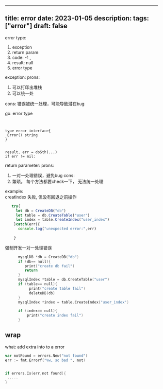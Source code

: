 
---

title: error
date: 2023-01-05
description:
tags: ["error"]
draft: false
---

error type:

1. exception
2. return param
 1. code: -1 ,
 2. result:   null
 3. error type

exception:
prons:

1. 可以打印出堆栈
2. 可以统一处

cons:
错误被统一处理，可能导致潜在bug

go:  error type

```


type error interface{
 Error() string
}


result, err = doSth(...)
if err != nil: 
```

return parameter:
prons:

1. 一对一处理错误，避免bug
cons:
1. 繁琐， 每个方法都要check一下，  无法统一处理

example:  
creatIndex 失败, 但没有回退之前操作

  ```js
     try{
       let db = CreateDB("db") 
       let table = db.CreateTable("user") 
       let index = table.CreateIndex("user_index")
      }catch(err){
        console.log("unexpected error:",err)
    
      }
 
  ```

强制开发一对一处理错误

 ```c
       mysqlDB *db = CreateDB("db") 
       if (db== null){
          print("create db fail")
          return 
       }
       mysqlIndex *table = db.CreateTable("user") 
       if (table== null){
            print("create table fail")
            deleteDB(db) 
       }
       mysqlIndex *index = table.CreateIndex("user_index")

       if (index== null){
           print("create index fail")
       }  
 ```

## wrap

what:
add extra into to a error

```go
var notFound = errors.New("not found")
err := fmt.Errorf("%w, so bad ", not)


if errors.Is(err,not found){
 .....
}
```
